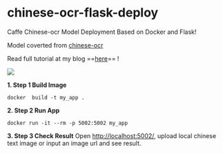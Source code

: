 # chinese-ocr-flask-deploy
 
 Caffe Chinese-ocr Model Deployment Based on Docker and Flask!

Model coverted from [chinese-ocr](https://github.com/chineseocr/chineseocr)

Read full tutorial at my blog ==[here](https://luna-profile.herokuapp.com/view_post/34)== !
 
 ![](README_md_files%5Cimage.png?v=1&type=image)
 
 

 **1. Step  1  Build Image**
	
`docker  build -t my_app .`
 
 **2. Step  2  Run App**

`docker run -it --rm -p 5002:5002 my_app`
 
 **3. Step  3 Check Result**
 Open [http://localhost:5002/](http://localhost:5002/), upload local chinese text image or input an image url and see result.
